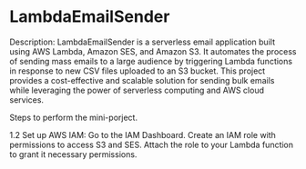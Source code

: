 # LambdaEmailSender


Description: LambdaEmailSender is a serverless email application built using AWS Lambda, Amazon SES, and Amazon S3. It automates the process of sending mass emails to a large audience by triggering Lambda functions in response to new CSV files uploaded to an S3 bucket. This project provides a cost-effective and scalable solution for sending bulk emails while leveraging the power of serverless computing and AWS cloud services.

Steps to perform the mini-porject.

1.2 Set up AWS IAM:
Go to the IAM Dashboard.
Create an IAM role with permissions to access S3 and SES.
Attach the role to your Lambda function to grant it necessary permissions.



